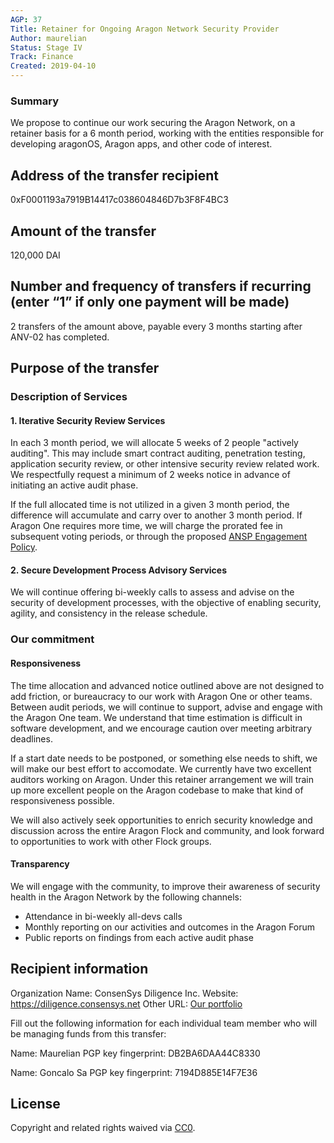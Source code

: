 ```yaml
---
AGP: 37
Title: Retainer for Ongoing Aragon Network Security Provider
Author: maurelian
Status: Stage IV
Track: Finance
Created: 2019-04-10
---
```


### Summary

We propose to continue our work securing the Aragon Network, on a retainer basis for a 6 month period, working with the entities responsible for developing aragonOS, Aragon apps, and other code of interest.


## Address of the transfer recipient

0xF0001193a7919B14417c038604846D7b3F8F4BC3

## Amount of the transfer

120,000 DAI


## Number and frequency of transfers if recurring (enter “1” if only one payment will be made)

2 transfers of the amount above, payable every 3 months starting after ANV-02 has completed.

## Purpose of the transfer

### Description of Services

#### 1. Iterative Security Review Services

In each 3 month period, we will allocate 5 weeks of 2 people "actively auditing". This may include smart contract auditing, penetration testing, application security review, or other intensive security review related work. We respectfully request a minimum of 2 weeks notice in advance of initiating an active audit phase.

If the full allocated time is not utilized in a given 3 month period, the difference will accumulate and carry over to another 3 month period. If Aragon One requires more time, we will charge the prorated fee in subsequent voting periods, or through the proposed [ANSP Engagement Policy](https://forum.aragon.org/t/draft-agp-for-anv-02-ansp-engagement-policy/750).

#### 2. Secure Development Process Advisory Services

We will continue offering bi-weekly calls to assess and advise on the security of development processes, with the objective of enabling security, agility, and consistency in the release schedule.

### Our commitment

#### Responsiveness

The time allocation and advanced notice outlined above are not designed to add friction, or bureaucracy to our work with Aragon One or other teams. Between audit periods, we will continue to support, advise and engage with the Aragon One team. We understand that time estimation is difficult in software development, and we encourage caution over meeting arbitrary deadlines. 

If a start date needs to be postponed, or something else needs to shift, we will make our best effort to accomodate. We currently have two excellent auditors working on Aragon. Under this retainer arrangement we will train up more excellent people on the Aragon codebase to make that kind of responsiveness possible.

We will also actively seek opportunities to enrich security knowledge and discussion across the entire Aragon Flock and community, and look forward to opportunities to work with other Flock groups.

#### Transparency

We will engage with the community, to improve their awareness of security health in the Aragon Network by the following channels:
* Attendance in bi-weekly all-devs calls
* Monthly reporting on our activities and outcomes in the Aragon Forum
* Public reports on findings from each active audit phase

## Recipient information

Organization
Name: ConsenSys Diligence Inc.
Website:  https://diligence.consensys.net
Other URL:  [Our portfolio](https://consensys.github.io/diligence/)

Fill out the following information for each individual team member who will be managing funds from this transfer:

Name: Maurelian
PGP key fingerprint: DB2BA6DAA44C8330

Name: Goncalo Sa
PGP key fingerprint: 7194D885E14F7E36


## License
Copyright and related rights waived via [CC0](https://creativecommons.org/publicdomain/zero/1.0/).

